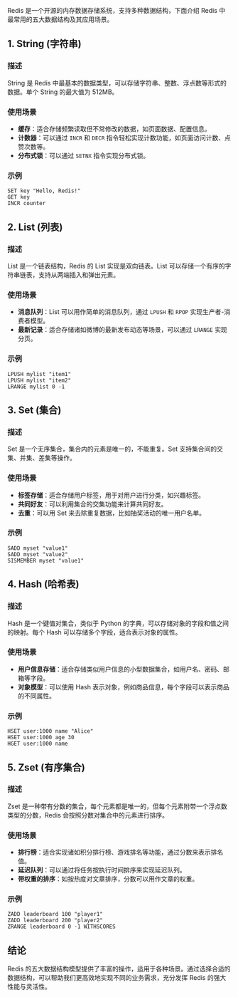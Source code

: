 Redis 是一个开源的内存数据存储系统，支持多种数据结构，下面介绍 Redis 中最常用的五大数据结构及其应用场景。

## 1. String (字符串)

### 描述
String 是 Redis 中最基本的数据类型，可以存储字符串、整数、浮点数等形式的数据。单个 String 的最大值为 512MB。

### 使用场景
- **缓存**：适合存储频繁读取但不常修改的数据，如页面数据、配置信息。
- **计数器**：可以通过 `INCR` 和 `DECR` 指令轻松实现计数功能，如页面访问计数、点赞次数等。
- **分布式锁**：可以通过 `SETNX` 指令实现分布式锁。

### 示例
```shell
SET key "Hello, Redis!"
GET key
INCR counter
```

## 2. List (列表)

### 描述
List 是一个链表结构，Redis 的 List 实现是双向链表。List 可以存储一个有序的字符串链表，支持从两端插入和弹出元素。

### 使用场景
- **消息队列**：List 可以用作简单的消息队列，通过 `LPUSH` 和 `RPOP` 实现生产者-消费者模型。
- **最新记录**：适合存储诸如微博的最新发布动态等场景，可以通过 `LRANGE` 实现分页。

### 示例
```shell
LPUSH mylist "item1"
LPUSH mylist "item2"
LRANGE mylist 0 -1
```

## 3. Set (集合)

### 描述
Set 是一个无序集合，集合内的元素是唯一的，不能重复。Set 支持集合间的交集、并集、差集等操作。

### 使用场景
- **标签存储**：适合存储用户标签，用于对用户进行分类，如兴趣标签。
- **共同好友**：可以利用集合的交集功能来计算共同好友。
- **去重**：可以用 Set 来去除重复数据，比如抽奖活动的唯一用户名单。

### 示例
```shell
SADD myset "value1"
SADD myset "value2"
SISMEMBER myset "value1"
```

## 4. Hash (哈希表)

### 描述
Hash 是一个键值对集合，类似于 Python 的字典，可以存储对象的字段和值之间的映射。每个 Hash 可以存储多个字段，适合表示对象的属性。

### 使用场景
- **用户信息存储**：适合存储类似用户信息的小型数据集合，如用户名、密码、邮箱等字段。
- **对象模型**：可以使用 Hash 表示对象，例如商品信息，每个字段可以表示商品的不同属性。

### 示例
```shell
HSET user:1000 name "Alice"
HSET user:1000 age 30
HGET user:1000 name
```

## 5. Zset (有序集合)

### 描述
Zset 是一种带有分数的集合，每个元素都是唯一的，但每个元素附带一个浮点数类型的分数，Redis 会按照分数对集合中的元素进行排序。

### 使用场景
- **排行榜**：适合实现诸如积分排行榜、游戏排名等功能，通过分数来表示排名值。
- **延迟队列**：可以通过将任务按执行时间排序来实现延迟队列。
- **带权重的排序**：如按热度对文章排序，分数可以用作文章的权重。

### 示例
```shell
ZADD leaderboard 100 "player1"
ZADD leaderboard 200 "player2"
ZRANGE leaderboard 0 -1 WITHSCORES
```

## 结论
Redis 的五大数据结构模型提供了丰富的操作，适用于各种场景。通过选择合适的数据结构，可以帮助我们更高效地实现不同的业务需求，充分发挥 Redis 的强大性能与灵活性。